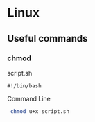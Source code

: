 # Linux

## Useful commands

### chmod

script.sh

```
#!/bin/bash

```

Command Line

```bash
 chmod u+x script.sh
```

